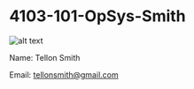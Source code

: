 # 4103-101-OpSys-Smith
![alt text](https://drive.google.com/uc?export=download&id=0B-UtivBRA-L4N08wVFo2UldPTU0 "Profile Picture")

Name: Tellon Smith

Email: tellonsmith@gmail.com
